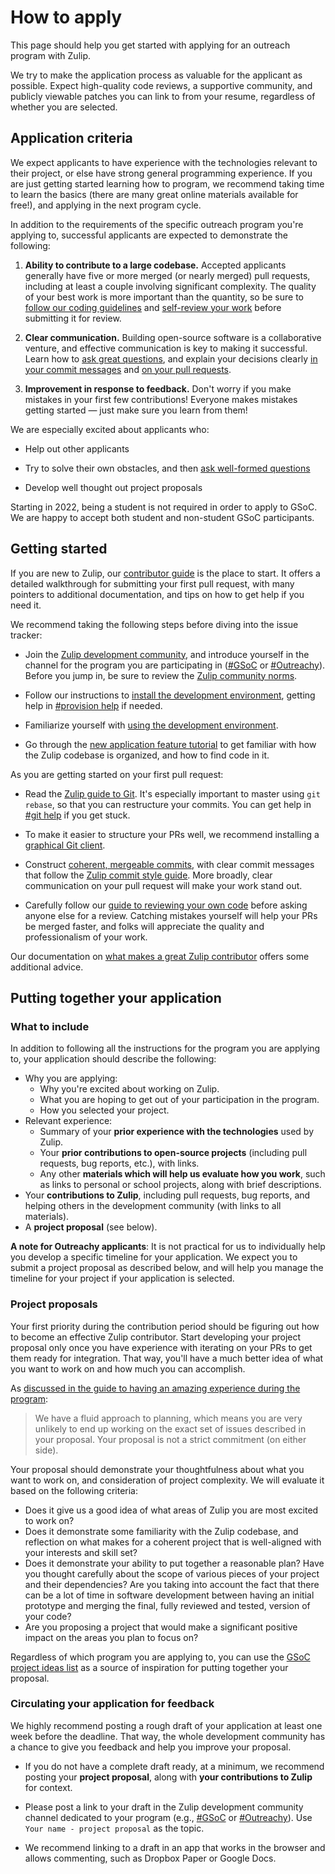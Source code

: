 # How to apply

This page should help you get started with applying for an outreach program
with Zulip.

We try to make the application process as valuable for the applicant as
possible. Expect high-quality code reviews, a supportive community, and
publicly viewable patches you can link to from your resume, regardless of
whether you are selected.

## Application criteria

We expect applicants to have experience with the technologies relevant
to their project, or else have strong general programming
experience. If you are just getting started learning how to program,
we recommend taking time to learn the basics (there are many great
online materials available for free!), and applying in the next
program cycle.

In addition to the requirements of the specific outreach program
you're applying to, successful applicants are expected to demonstrate
the following:

1. **Ability to contribute to a large codebase.** Accepted applicants
   generally have five or more merged (or nearly merged) pull
   requests, including at least a couple involving significant
   complexity. The quality of your best work is more important than
   the quantity, so be sure to [follow our coding
   guidelines](../contributing/code-style.md) and [self-review your
   work](../contributing/code-reviewing.md#reviewing-your-own-code)
   before submitting it for review.

2. **Clear communication.** Building open-source software is a collaborative
   venture, and effective communication is key to making it successful. Learn
   how to [ask great questions](../contributing/asking-great-questions.md), and
   explain your decisions clearly [in your commit
   messages](../contributing/commit-discipline.md#commit-messages) and [on your
   pull requests](../contributing/reviewable-prs.md).

3. **Improvement in response to feedback.** Don't worry if you make
   mistakes in your first few contributions! Everyone makes mistakes
   getting started — just make sure you learn from them!

We are especially excited about applicants who:

- Help out other applicants

- Try to solve their own obstacles, and then [ask well-formed
  questions](/contributing/asking-great-questions)

- Develop well thought out project proposals

Starting in 2022, being a student is not required in order to apply to
GSoC. We are happy to accept both student and non-student GSoC
participants.

## Getting started

If you are new to Zulip, our [contributor
guide](../contributing/contributing.md) is the place to start. It
offers a detailed walkthrough for submitting your first pull request,
with many pointers to additional documentation, and tips on how to get
help if you need it.

We recommend taking the following steps before diving into the issue tracker:

- Join the [Zulip development
  community](https://zulip.com/development-community/), and introduce yourself
  in the channel for the program you are participating in
  ([#GSoC](https://chat.zulip.org/#narrow/channel/14-GSoC) or
  [#Outreachy](https://chat.zulip.org/#narrow/channel/391-Outreachy)). Before you
  jump in, be sure to review the [Zulip community
  norms](https://zulip.com/development-community/).

- Follow our instructions to [install the development
  environment](../development/overview.md), getting help in [#provision
  help](https://chat.zulip.org/#narrow/channel/21-provision-help) if needed.

- Familiarize yourself with [using the development
  environment](../development/using.md).

- Go through the [new application feature
  tutorial](../tutorials/new-feature-tutorial.md) to get familiar with how the
  Zulip codebase is organized, and how to find code in it.

As you are getting started on your first pull request:

- Read the [Zulip guide to Git](../git/overview.md). It's especially important
  to master using `git rebase`, so that you can restructure your commits. You can
  get help in [#git help](https://chat.zulip.org/#narrow/channel/44-git-help) if
  you get stuck.

- To make it easier to structure your PRs well, we recommend installing a
  [graphical Git client](../git/setup.md#get-a-graphical-client).

- Construct [coherent, mergeable
  commits](../contributing/commit-discipline.md), with clear
  commit messages that follow the [Zulip commit style
  guide](../contributing/commit-discipline.md). More broadly, clear
  communication on your pull request will make your work stand out.

- Carefully follow our [guide to reviewing your own
  code](../contributing/code-reviewing.md) before asking anyone else for a
  review. Catching mistakes yourself will help your PRs be merged faster, and
  folks will appreciate the quality and professionalism of your work.

Our documentation on [what makes a great Zulip
contributor](../contributing/contributing.md#what-makes-a-great-zulip-contributor)
offers some additional advice.

## Putting together your application

### What to include

In addition to following all the instructions for the program you are applying
to, your application should describe the following:

- Why you are applying:
  - Why you're excited about working on Zulip.
  - What you are hoping to get out of your participation in the program.
  - How you selected your project.
- Relevant experience:
  - Summary of your **prior experience with the technologies** used by Zulip.
  - Your **prior contributions to open-source projects** (including pull requests, bug
    reports, etc.), with links.
  - Any other **materials which will help us evaluate how you work**, such as
    links to personal or school projects, along with brief descriptions.
- Your **contributions to Zulip**, including pull requests, bug reports, and helping
  others in the development community (with links to all materials).
- A **project proposal** (see below).

**A note for Outreachy applicants**: It is not practical for us to individually
help you develop a specific timeline for your application. We expect you to
submit a project proposal as described below, and will help you manage the
timeline for your project if your application is selected.

### Project proposals

Your first priority during the contribution period should be figuring out how to
become an effective Zulip contributor. Start developing your project proposal
only once you have experience with iterating on your PRs to get them ready for
integration. That way, you'll have a much better idea of what you want to work
on and how much you can accomplish.

As [discussed in the guide to having an amazing experience during the
program](./experience.md#what-about-my-proposal):

> We have a fluid approach to planning, which means you are very unlikely to end
> up working on the exact set of issues described in your proposal. Your proposal
> is not a strict commitment (on either side).

Your proposal should demonstrate your thoughtfulness about what you want to work
on, and consideration of project complexity. We will evaluate it based on the
following criteria:

- Does it give us a good idea of what areas of Zulip you are most excited to
  work on?
- Does it demonstrate some familiarity with the Zulip codebase, and reflection
  on what makes for a coherent project that is well-aligned with your interests
  and skill set?
- Does it demonstrate your ability to put together a reasonable plan? Have you
  thought carefully about the scope of various pieces of your project and their
  dependencies? Are you taking into account the fact that there can be a lot of
  time in software development between having an initial prototype and merging
  the final, fully reviewed and tested, version of your code?
- Are you proposing a project that would make a significant positive impact on the
  areas you plan to focus on?

Regardless of which program you are applying to, you can use the [GSoC project
ideas list](./gsoc.md#project-ideas-by-area) as a source of inspiration for
putting together your proposal.

### Circulating your application for feedback

We highly recommend posting a rough draft of your application at least one week
before the deadline. That way, the whole development community has a chance to
give you feedback and help you improve your proposal.

- If you do not have a complete draft ready, at a minimum, we recommend posting
  your **project proposal**, along with **your contributions to Zulip** for
  context.

- Please post a link to your draft in the Zulip development community
  channel dedicated to your program (e.g.,
  [#GSoC](https://chat.zulip.org/#narrow/channel/14-GSoC) or
  [#Outreachy](https://chat.zulip.org/#narrow/channel/391-Outreachy)). Use
  `Your name - project proposal` as the topic.

- We recommend linking to a draft in an app that works in the browser and allows
  commenting, such as Dropbox Paper or Google Docs.
